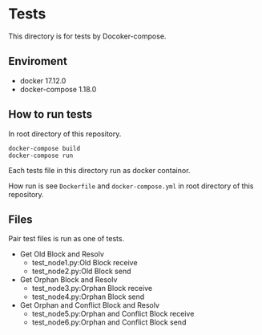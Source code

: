 # Tests
This directory is for tests by Docoker-compose.

## Enviroment
- docker 17.12.0
- docker-compose 1.18.0

## How to run tests
In root directory of this repository.


    docker-compose build
    docker-compose run


Each tests file in this directory run as docker containor.

How run is see `Dockerfile` and `docker-compose.yml` in root directory of this repository.

## Files
Pair test files is run as one of tests.
- Get Old Block and Resolv
    - test_node1.py:Old Block receive
    - test_node2.py:Old Block send
- Get Orphan Block and Resolv
    - test_node3.py:Orphan Block receive
    - test_node4.py:Orphan Block send
- Get Orphan and Conflict Block and Resolv
    - test_node5.py:Orphan and Conflict Block receive
    - test_node6.py:Orphan and Conflict Block send
